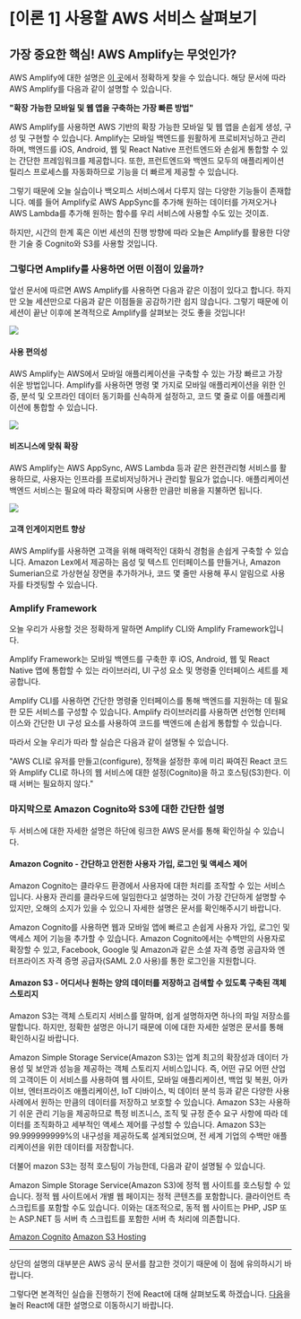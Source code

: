 # [이론 1] 사용할 AWS 서비스 살펴보기

## 가장 중요한 핵심! AWS Amplify는 무엇인가?

AWS Amplify에 대한 설명은 [이 곳](https://aws.amazon.com/ko/amplify/)에서 정확하게 찾을 수 있습니다. 해당 문서에 따라 AWS Amplify를 다음과 같이 설명할 수 있습니다.

**"확장 가능한 모바일 및 웹 앱을 구축하는 가장 빠른 방법"**

AWS Amplify를 사용하면 AWS 기반의 확장 가능한 모바일 및 웹 앱을 손쉽게 생성, 구성 및 구현할 수 있습니다. Amplify는 모바일 백엔드를 원활하게 프로비저닝하고 관리하며, 백엔드를 iOS, Android, 웹 및 React Native 프런트엔드와 손쉽게 통합할 수 있는 간단한 프레임워크를 제공합니다. 또한, 프런트엔드와 백엔드 모두의 애플리케이션 릴리스 프로세스를 자동화하므로 기능을 더 빠르게 제공할 수 있습니다.

그렇기 때문에 오늘 실습이나 백오피스 서비스에서 다루지 않는 다양한 기능들이 존재합니다. 예를 들어 Amplify로 AWS AppSync를 추가해 원하는 데이터를 가져오거나 AWS Lambda를 추가해 원하는 함수를 우리 서비스에 사용할 수도 있는 것이죠.

하지만, 시간의 한계 혹은 이번 세션의 진행 방향에 따라 오늘은 Amplify를 활용한 다양한 기술 중 Cognito와 S3를 사용할 것입니다.

### 그렇다면 Amplify를 사용하면 어떤 이점이 있을까?

앞선 문서에 따르면 AWS Amplify를 사용하면 다음과 같은 이점이 있다고 합니다. 하지만 오늘 세션만으로 다음과 같은 이점들을 공감하기란 쉽지 않습니다. 그렇기 때문에 이 세션이 끝난 이후에 본격적으로 Amplify를 살펴보는 것도 좋을 것입니다!

![](https://d1.awsstatic.com/AWS%20Amplify/Mobile%20site/Rocket@1x.191a1414ac5f28b6381ab3cb932ee8a9f48626bd.png)

#### 사용 편의성

AWS Amplify는 AWS에서 모바일 애플리케이션을 구축할 수 있는 가장 빠르고 가장 쉬운 방법입니다. Amplify를 사용하면 명령 몇 가지로 모바일 애플리케이션을 위한 인증, 분석 및 오프라인 데이터 동기화를 신속하게 설정하고, 코드 몇 줄로 이를 애플리케이션에 통합할 수 있습니다.

![](https://d1.awsstatic.com/AWS%20Amplify/Mobile%20site/Tree@1x.2accf2c2447e6a9960a65f7fce29fb8784fcf47c.png)

#### 비즈니스에 맞춰 확장

AWS Amplify는 AWS AppSync, AWS Lambda 등과 같은 완전관리형 서비스를 활용하므로, 사용자는 인프라를 프로비저닝하거나 관리할 필요가 없습니다. 애플리케이션 백엔드 서비스는 필요에 따라 확장되며 사용한 만큼만 비용을 지불하면 됩니다.

![](https://d1.awsstatic.com/AWS%20Amplify/Mobile%20site/Cloud@1x.3928bf5fa8a2971345e09d7e84cc1e547f0adf78.png)

#### 고객 인게이지먼트 향상

AWS Amplify를 사용하면 고객을 위해 매력적인 대화식 경험을 손쉽게 구축할 수 있습니다. Amazon Lex에서 제공하는 음성 및 텍스트 인터페이스를 만들거나, Amazon Sumerian으로 가상현실 장면을 추가하거나, 코드 몇 줄만 사용해 푸시 알림으로 사용자를 타겟팅할 수 있습니다.

### Amplify Framework

오늘 우리가 사용할 것은 정확하게 말하면 Amplify CLI와 Amplify Framework입니다.

Amplify Framework는 모바일 백엔드를 구축한 후 iOS, Android, 웹 및 React Native 앱에 통합할 수 있는 라이브러리, UI 구성 요소 및 명령줄 인터페이스 세트를 제공합니다.

Amplify CLI를 사용하면 간단한 명령줄 인터페이스를 통해 백엔드를 지원하는 데 필요한 모든 서비스를 구성할 수 있습니다. Amplify 라이브러리를 사용하면 선언형 인터페이스와 간단한 UI 구성 요소를 사용하여 코드를 백엔드에 손쉽게 통합할 수 있습니다.

따라서 오늘 우리가 따라 할 실습은 다음과 같이 설명될 수 있습니다.

"AWS CLI로 유저를 만들고(configure), 정책을 설정한 후에 미리 짜여진 React 코드와 Amplify CLI로 하나의 웹 서비스에 대한 설정(Cognito)을 하고 호스팅(S3)한다. 이때 서버는 필요하지 않다."

### 마지막으로 Amazon Cognito와 S3에 대한 간단한 설명

두 서비스에 대한 자세한 설명은 하단에 링크한 AWS 문서를 통해 확인하실 수 있습니다.

#### Amazon Cognito - 간단하고 안전한 사용자 가입, 로그인 및 액세스 제어

Amazon Cognito는 클라우드 환경에서 사용자에 대한 처리를 조작할 수 있는 서비스입니다. 사용자 관리를 클라우드에 일임한다고 설명하는 것이 가장 간단하게 설명할 수 있지만, 오해의 소지가 있을 수 있으니 자세한 설명은 문서를 확인해주시기 바랍니다.

Amazon Cognito를 사용하면 웹과 모바일 앱에 빠르고 손쉽게 사용자 가입, 로그인 및 액세스 제어 기능을 추가할 수 있습니다. Amazon Cognito에서는 수백만의 사용자로 확장할 수 있고, Facebook, Google 및 Amazon과 같은 소셜 자격 증명 공급자와 엔터프라이즈 자격 증명 공급자(SAML 2.0 사용)를 통한 로그인을 지원합니다.

#### Amazon S3 - 어디서나 원하는 양의 데이터를 저장하고 검색할 수 있도록 구축된 객체 스토리지

Amazon S3는 객체 스토리지 서비스를 말하며, 쉽게 설명하자면 하나의 파일 저장소를 말합니다. 하지만, 정확한 설명은 아니기 때문에 이에 대한 자세한 설명은 문서를 통해 확인하시길 바랍니다.

Amazon Simple Storage Service(Amazon S3)는 업계 최고의 확장성과 데이터 가용성 및 보안과 성능을 제공하는 객체 스토리지 서비스입니다. 즉, 어떤 규모 어떤 산업의 고객이든 이 서비스를 사용하여 웹 사이트, 모바일 애플리케이션, 백업 및 복원, 아카이브, 엔터프라이즈 애플리케이션, IoT 디바이스, 빅 데이터 분석 등과 같은 다양한 사용 사례에서 원하는 만큼의 데이터를 저장하고 보호할 수 있습니다. Amazon S3는 사용하기 쉬운 관리 기능을 제공하므로 특정 비즈니스, 조직 및 규정 준수 요구 사항에 따라 데이터를 조직화하고 세부적인 액세스 제어를 구성할 수 있습니다. Amazon S3는 99.999999999%의 내구성을 제공하도록 설계되었으며, 전 세계 기업의 수백만 애플리케이션을 위한 데이터를 저장합니다.

더불어 mazon S3는 정적 호스팅이 가능한데, 다음과 같이 설명될 수 있습니다.

Amazon Simple Storage Service(Amazon S3)에 정적 웹 사이트를 호스팅할 수 있습니다. 정적 웹 사이트에서 개별 웹 페이지는 정적 콘텐츠를 포함합니다. 클라이언트 측 스크립트를 포함할 수도 있습니다. 이와는 대조적으로, 동적 웹 사이트는 PHP, JSP 또는 ASP.NET 등 서버 측 스크립트를 포함한 서버 측 처리에 의존합니다.

[Amazon Cognito](https://aws.amazon.com/ko/cognito/)
[Amazon S3 Hosting](https://docs.aws.amazon.com/ko_kr/AmazonS3/latest/dev/WebsiteHosting.html)

---

상단의 설명의 대부분은 AWS 공식 문서를 참고한 것이기 때문에 이 점에 유의하시기 바랍니다.

그렇다면 본격적인 실습을 진행하기 전에 React에 대해 살펴보도록 하겠습니다. [다음](../lecture2)을 눌러 React에 대한 설명으로 이동하시기 바랍니다.
